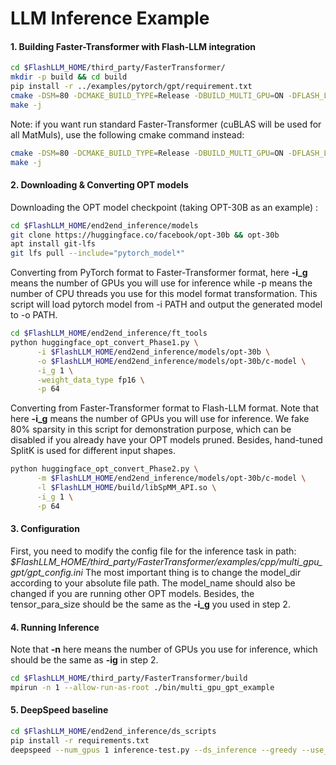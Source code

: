 # LLM Inference Example

#### 1. Building Faster-Transformer with Flash-LLM integration
```sh
cd $FlashLLM_HOME/third_party/FasterTransformer/
mkdir -p build && cd build
pip install -r ../examples/pytorch/gpt/requirement.txt
cmake -DSM=80 -DCMAKE_BUILD_TYPE=Release -DBUILD_MULTI_GPU=ON -DFLASH_LLM=ON ..
make -j
```
Note: if you want run standard Faster-Transformer (cuBLAS will be used for all MatMuls), use the following cmake command instead:
```sh
cmake -DSM=80 -DCMAKE_BUILD_TYPE=Release -DBUILD_MULTI_GPU=ON -DFLASH_LLM=OFF ..
make -j
```

#### 2. Downloading & Converting OPT models

Downloading the OPT model checkpoint (taking OPT-30B as an example) :
```sh
cd $FlashLLM_HOME/end2end_inference/models
git clone https://huggingface.co/facebook/opt-30b && opt-30b
apt install git-lfs
git lfs pull --include="pytorch_model*"
```
Converting from PyTorch format to Faster-Transformer format, here **-i_g** means the number of GPUs you will use for inference while -p means the number of CPU threads you use for this model format transformation. This script will load pytorch model from -i PATH and output the generated model to -o PATH.
```sh
cd $FlashLLM_HOME/end2end_inference/ft_tools
python huggingface_opt_convert_Phase1.py \
      -i $FlashLLM_HOME/end2end_inference/models/opt-30b \
      -o $FlashLLM_HOME/end2end_inference/models/opt-30b/c-model \
      -i_g 1 \
      -weight_data_type fp16 \
      -p 64
```

Converting from Faster-Transformer format to Flash-LLM format. Note that here **-i_g** means the number of GPUs you will use for inference. We fake 80% sparsity in this script for demonstration purpose, which can be disabled if you already have your OPT models pruned. Besides, hand-tuned SplitK is used for different input shapes.
```sh
python huggingface_opt_convert_Phase2.py \
      -m $FlashLLM_HOME/end2end_inference/models/opt-30b/c-model \
      -l $FlashLLM_HOME/build/libSpMM_API.so \
      -i_g 1 \
      -p 64
```

#### 3. Configuration
First, you need to modify the config file for the inference task in path:
*$FlashLLM_HOME/third_party/FasterTransformer/examples/cpp/multi_gpu_gpt/gpt_config.ini*
The most important thing is to change the model_dir according to your absolute file path.
The model_name should also be changed if you are running other OPT models.
Besides, the tensor_para_size should be the same as the **-i_g** you used in step 2.

#### 4. Running Inference
Note that **-n** here means the number of GPUs you use for inference, which should be the same as **-ig** in step 2.
```sh
cd $FlashLLM_HOME/third_party/FasterTransformer/build
mpirun -n 1 --allow-run-as-root ./bin/multi_gpu_gpt_example
```

#### 5. DeepSpeed baseline
```sh
cd $FlashLLM_HOME/end2end_inference/ds_scripts
pip install -r requirements.txt
deepspeed --num_gpus 1 inference-test.py --ds_inference --greedy --use_meta_tensor --use_kernel --name facebook/opt-30b --batch_size 8 --max_new_tokens 512 --max_tokens 576
```